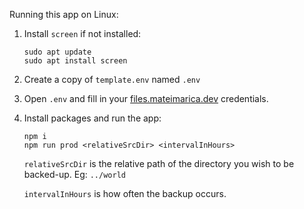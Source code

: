 Running this app on Linux:

1. Install `screen` if not installed:
    ```console
    sudo apt update
    sudo apt install screen
    ```

2. Create a copy of `template.env` named `.env`

3. Open `.env` and fill in your [files.mateimarica.dev](https://files.mateimarica.dev) credentials.


3. Install packages and run the app:
    ```console
    npm i
    npm run prod <relativeSrcDir> <intervalInHours>
    ```
    
    `relativeSrcDir` is the relative path of the directory you wish to be backed-up. Eg: `../world`
    
    `intervalInHours` is how often the backup occurs.
